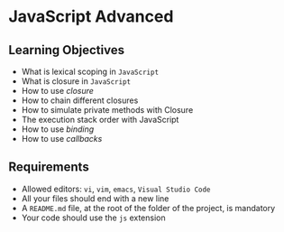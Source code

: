 # JavaScript Advanced

## Learning Objectives

- What is lexical scoping in `JavaScript`
- What is closure in `JavaScript`
- How to use _closure_
- How to chain different closures
- How to simulate private methods with Closure
- The execution stack order with JavaScript
- How to use _binding_
- How to use _callbacks_

## Requirements

- Allowed editors: `vi`, `vim`, `emacs`, `Visual Studio Code`
- All your files should end with a new line
- A `README.md` file, at the root of the folder of the project, is mandatory
- Your code should use the `js` extension